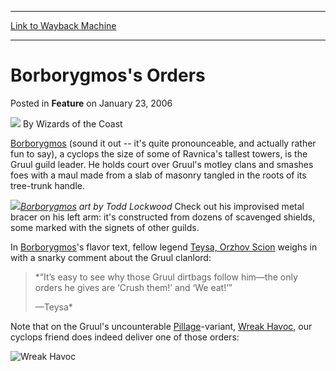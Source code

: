 
---
[Link to Wayback Machine](https://web.archive.org/web/20211201012444/https://magic.wizards.com/en/articles/archive/feature/borborygmoss-orders-2006-01-23)

[_metadata_:wayback_url]:- "https://magic.wizards.com/en/articles/archive/feature/borborygmoss-orders-2006-01-23"
[_metadata_:wayback_raw_url]:- "https://web.archive.org/web/20211201012444id_/https://magic.wizards.com/en/articles/archive/feature/borborygmoss-orders-2006-01-23"
[_metadata_:wayback_capture_timestamp]:- "2021-12-01 01:24:44+00:00"
[_metadata_:description]:- "Borborygmos (sound it out -- it's quite pronounceable, and actually rather fun to say), a cyclops the size of some of Ravnica's tallest towers, is the Gruul guild leader. He holds court over Gruul's motley clans and smashes foes with a maul made from a slab of masonry tangled in the roots of its tree-trunk handle. Borborygmos art by Todd Lockwood Check out his improvised metal"
[_metadata_:generator]:- "Drupal 7 (http://drupal.org)"
[_metadata_:publish_date]:- "2006-01-23"
---


Borborygmos's Orders
====================



 Posted in **Feature**
 on January 23, 2006 






![](https://media.magic.wizards.com/styles/auth_small/public/images/person/wizards_author.jpg)
By Wizards of the Coast












[Borborygmos](http://gatherer.wizards.com/Pages/Card/Details.aspx?&name=Borborygmos) (sound it out -- it's quite pronounceable, and actually rather fun to say), a cyclops the size of some of Ravnica's tallest towers, is the Gruul guild leader. He holds court over Gruul's motley clans and smashes foes with a maul made from a slab of masonry tangled in the roots of its tree-trunk handle.


![](https://web.archive.org/web/20120908004654id_/http://www.wizards.com/global/images/mtgcom_arcana_998_pic1_en.jpg)*[Borborygmos](https://gatherer.wizards.com/Pages/Card/Details.aspx?name=Borborygmos) art by Todd Lockwood* 
Check out his improvised metal bracer on his left arm: it's constructed from dozens of scavenged shields, some marked with the signets of other guilds.


In [Borborygmos](https://gatherer.wizards.com/Pages/Card/Details.aspx?name=Borborygmos)'s flavor text, fellow legend [Teysa, Orzhov Scion](https://gatherer.wizards.com/Pages/Card/Details.aspx?name=Teysa%2C+Orzhov+Scion) weighs in with a snarky comment about the Gruul clanlord:



> *“It’s easy to see why those Gruul dirtbags follow him—the only orders he gives are ‘Crush them!’ and ‘We eat!’”  
> 
>  —Teysa*
> 


Note that on the Gruul's uncounterable [Pillage](https://gatherer.wizards.com/Pages/Card/Details.aspx?name=Pillage)-variant, [Wreak Havoc](https://gatherer.wizards.com/Pages/Card/Details.aspx?name=Wreak+Havoc), our cyclops friend does indeed deliver one of those orders:



![Wreak Havoc](http://gatherer.wizards.com/Handlers/Image.ashx?type=card&name=Wreak+Havoc)







